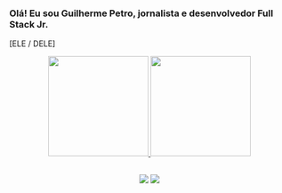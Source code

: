### Olá! Eu sou Guilherme Petro, jornalista e desenvolvedor Full Stack Jr.

[ELE / DELE]

<div align="center">
  <a href="https://github.com/guilherme-petro">
  <img height="180em" src="https://github-readme-stats.vercel.app/api?username=guilherme-petro&show_icons=true&theme=dracula&include_all_commits=true&count_private=true"/>
  <img height="180em" src="https://github-readme-stats.vercel.app/api/top-langs/?username=guilherme-petro&layout=compact&langs_count=7&theme=dracula"/>
  
  ##
 
<div> 
  <a href = "mailto:guilhermespetro@gmail.com"><img src="https://img.shields.io/badge/-Gmail-%23333?style=for-the-badge&logo=gmail&logoColor=white" target="_blank"></a>
  <a href="https://www.linkedin.com/in/guilhermepetro" target="_blank"><img src="https://img.shields.io/badge/-LinkedIn-%230077B5?style=for-the-badge&logo=linkedin&logoColor=white" target="_blank"></a> 
  
</div>
